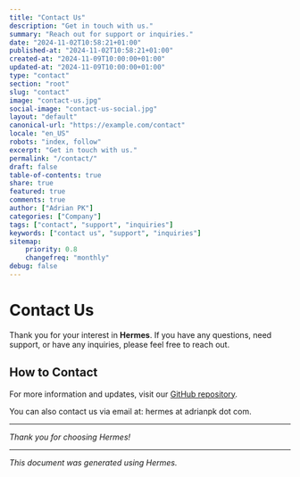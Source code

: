 ```yaml
---
title: "Contact Us"
description: "Get in touch with us."
summary: "Reach out for support or inquiries."
date: "2024-11-02T10:58:21+01:00"
published-at: "2024-11-02T10:58:21+01:00"
created-at: "2024-11-09T10:00:00+01:00"
updated-at: "2024-11-09T10:00:00+01:00"
type: "contact"
section: "root"
slug: "contact"
image: "contact-us.jpg"
social-image: "contact-us-social.jpg"
layout: "default"
canonical-url: "https://example.com/contact"
locale: "en_US"
robots: "index, follow"
excerpt: "Get in touch with us."
permalink: "/contact/"
draft: false
table-of-contents: true
share: true
featured: true
comments: true
author: ["Adrian PK"]
categories: ["Company"]
tags: ["contact", "support", "inquiries"]
keywords: ["contact us", "support", "inquiries"]
sitemap:
    priority: 0.8
    changefreq: "monthly"
debug: false
---
```


# Contact Us

Thank you for your interest in **Hermes**. If you have any questions, need support, or have any inquiries, please feel free to reach out.

## How to Contact

For more information and updates, visit our [GitHub repository](https://github.com/adrianpk/hermes).

You can also contact us via email at: hermes at adrianpk dot com.

---

*Thank you for choosing Hermes!*

---

*This document was generated using Hermes.*

